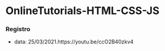 # OnlineTutorials-HTML-CSS-JS


### Registro

<ul>
    <li>data: 25/03/2021.https://youtu.be/ccO2B40zkv4</li>
</ul>
